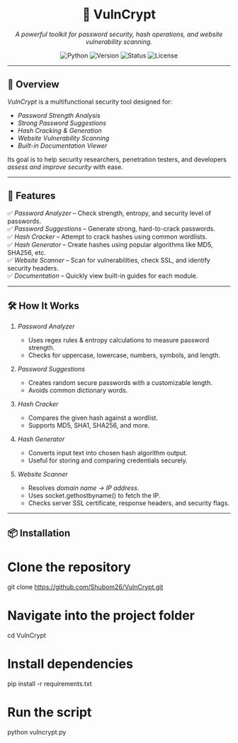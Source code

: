 <h1 align="center">🔐 VulnCrypt</h1>

<p align="center">
  <em>A powerful toolkit for password security, hash operations, and website vulnerability scanning.</em>
</p>

<p align="center">
  <img src="https://img.shields.io/badge/Language-Python-blue?logo=python" alt="Python">
  <img src="https://img.shields.io/badge/Version-1.0-green" alt="Version">
  <img src="https://img.shields.io/badge/Status-Active-success" alt="Status">
  <img src="https://img.shields.io/badge/License-MIT-orange" alt="License">
</p>

---

## 📌 Overview

*VulnCrypt* is a multifunctional security tool designed for:
- *Password Strength Analysis*
- *Strong Password Suggestions*
- *Hash Cracking & Generation*
- *Website Vulnerability Scanning*
- *Built-in Documentation Viewer*

Its goal is to help security researchers, penetration testers, and developers *assess and improve security* with ease.

---

## 🚀 Features

✅ *Password Analyzer* – Check strength, entropy, and security level of passwords.  
✅ *Password Suggestions* – Generate strong, hard-to-crack passwords.  
✅ *Hash Cracker* – Attempt to crack hashes using common wordlists.  
✅ *Hash Generator* – Create hashes using popular algorithms like MD5, SHA256, etc.  
✅ *Website Scanner* – Scan for vulnerabilities, check SSL, and identify security headers.  
✅ *Documentation* – Quickly view built-in guides for each module.

---

## 🛠 How It Works

1. *Password Analyzer*
   - Uses regex rules & entropy calculations to measure password strength.
   - Checks for uppercase, lowercase, numbers, symbols, and length.

2. *Password Suggestions*
   - Creates random secure passwords with a customizable length.
   - Avoids common dictionary words.

3. *Hash Cracker*
   - Compares the given hash against a wordlist.
   - Supports MD5, SHA1, SHA256, and more.

4. *Hash Generator*
   - Converts input text into chosen hash algorithm output.
   - Useful for storing and comparing credentials securely.

5. *Website Scanner*
   - Resolves *domain name → IP address*.
   - Uses socket.gethostbyname() to fetch the IP.
   - Checks server SSL certificate, response headers, and security flags.

---

## 📦 Installation

# Clone the repository
git clone https://github.com/Shubom26/VulnCrypt.git

# Navigate into the project folder
cd VulnCrypt

# Install dependencies
pip install -r requirements.txt

# Run the script
python vulncrypt.py
